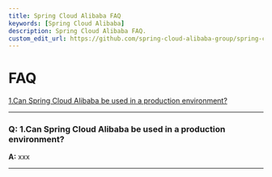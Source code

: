 ```yaml
---
title: Spring Cloud Alibaba FAQ
keywords: [Spring Cloud Alibaba]
description: Spring Cloud Alibaba FAQ.
custom_edit_url: https://github.com/spring-cloud-alibaba-group/spring-cloud-alibaba-group.github.io/blob/main/i18n/zh-cn/docusaurus-plugin-content-docs/current/overview/faq.md
---
```


# FAQ

<a href="#1" target="_self">1.Can Spring Cloud Alibaba be used in a production environment?</a>

********
<h3 id='1'>Q: 1.Can Spring Cloud Alibaba be used in a production environment?</h3>

**A:** 
xxx
********
